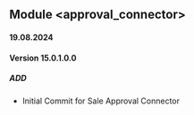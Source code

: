 ## Module <approval_connector>
#### 19.08.2024
#### Version 15.0.1.0.0
##### ADD

- Initial Commit for Sale Approval Connector
